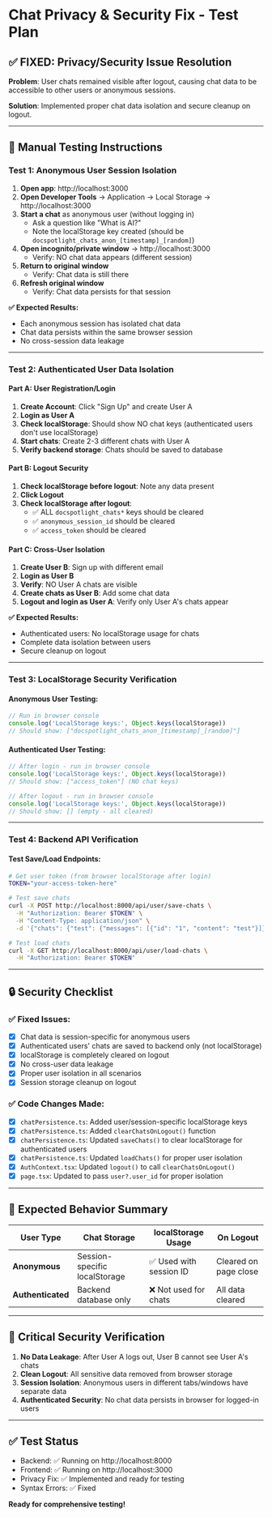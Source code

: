 # Chat Privacy & Security Fix - Test Plan

## ✅ **FIXED**: Privacy/Security Issue Resolution
**Problem**: User chats remained visible after logout, causing chat data to be accessible to other users or anonymous sessions.

**Solution**: Implemented proper chat data isolation and secure cleanup on logout.

---

## 🧪 **Manual Testing Instructions**

### **Test 1: Anonymous User Session Isolation**
1. **Open app**: http://localhost:3000
2. **Open Developer Tools** → Application → Local Storage → http://localhost:3000
3. **Start a chat** as anonymous user (without logging in)
   - Ask a question like "What is AI?"
   - Note the localStorage key created (should be `docspotlight_chats_anon_[timestamp]_[random]`)
4. **Open incognito/private window** → http://localhost:3000
   - Verify: NO chat data appears (different session)
5. **Return to original window**
   - Verify: Chat data is still there
6. **Refresh original window**
   - Verify: Chat data persists for that session

**✅ Expected Results:**
- Each anonymous session has isolated chat data
- Chat data persists within the same browser session
- No cross-session data leakage

---

### **Test 2: Authenticated User Data Isolation**

#### Part A: User Registration/Login
1. **Create Account**: Click "Sign Up" and create User A
2. **Login as User A**
3. **Check localStorage**: Should show NO chat keys (authenticated users don't use localStorage)
4. **Start chats**: Create 2-3 different chats with User A
5. **Verify backend storage**: Chats should be saved to database

#### Part B: Logout Security
1. **Check localStorage before logout**: Note any data present
2. **Click Logout**
3. **Check localStorage after logout**: 
   - ✅ ALL `docspotlight_chats*` keys should be cleared
   - ✅ `anonymous_session_id` should be cleared
   - ✅ `access_token` should be cleared

#### Part C: Cross-User Isolation
1. **Create User B**: Sign up with different email
2. **Login as User B**
3. **Verify**: NO User A chats are visible
4. **Create chats as User B**: Add some chat data
5. **Logout and login as User A**: Verify only User A's chats appear

**✅ Expected Results:**
- Authenticated users: No localStorage usage for chats
- Complete data isolation between users
- Secure cleanup on logout

---

### **Test 3: LocalStorage Security Verification**

#### Anonymous User Testing:
```javascript
// Run in browser console
console.log('LocalStorage keys:', Object.keys(localStorage))
// Should show: ["docspotlight_chats_anon_[timestamp]_[random]"]
```

#### Authenticated User Testing:
```javascript
// After login - run in browser console
console.log('LocalStorage keys:', Object.keys(localStorage))
// Should show: ["access_token"] (NO chat keys)

// After logout - run in browser console  
console.log('LocalStorage keys:', Object.keys(localStorage))
// Should show: [] (empty - all cleared)
```

---

### **Test 4: Backend API Verification**

#### Test Save/Load Endpoints:
```bash
# Get user token (from browser localStorage after login)
TOKEN="your-access-token-here"

# Test save chats
curl -X POST http://localhost:8000/api/user/save-chats \
  -H "Authorization: Bearer $TOKEN" \
  -H "Content-Type: application/json" \
  -d '{"chats": {"test": {"messages": [{"id": "1", "content": "test"}]}}}'

# Test load chats  
curl -X GET http://localhost:8000/api/user/load-chats \
  -H "Authorization: Bearer $TOKEN"
```

---

## 🔒 **Security Checklist**

### ✅ **Fixed Issues:**
- [x] Chat data is session-specific for anonymous users
- [x] Authenticated users' chats are saved to backend only (not localStorage)
- [x] localStorage is completely cleared on logout
- [x] No cross-user data leakage
- [x] Proper user isolation in all scenarios
- [x] Session storage cleanup on logout

### ✅ **Code Changes Made:**
- [x] `chatPersistence.ts`: Added user/session-specific localStorage keys
- [x] `chatPersistence.ts`: Added `clearChatsOnLogout()` function
- [x] `chatPersistence.ts`: Updated `saveChats()` to clear localStorage for authenticated users
- [x] `chatPersistence.ts`: Updated `loadChats()` for proper user isolation
- [x] `AuthContext.tsx`: Updated `logout()` to call `clearChatsOnLogout()`
- [x] `page.tsx`: Updated to pass `user?.user_id` for proper isolation

---

## 🎯 **Expected Behavior Summary**

| User Type | Chat Storage | localStorage Usage | On Logout |
|-----------|-------------|-------------------|-----------|
| **Anonymous** | Session-specific localStorage | ✅ Used with session ID | Cleared on page close |
| **Authenticated** | Backend database only | ❌ Not used for chats | All data cleared |

---

## 🚨 **Critical Security Verification**

1. **No Data Leakage**: After User A logs out, User B cannot see User A's chats
2. **Clean Logout**: All sensitive data removed from browser storage
3. **Session Isolation**: Anonymous users in different tabs/windows have separate data
4. **Authenticated Security**: No chat data persists in browser for logged-in users

---

## ✅ **Test Status**
- Backend: ✅ Running on http://localhost:8000
- Frontend: ✅ Running on http://localhost:3000
- Privacy Fix: ✅ Implemented and ready for testing
- Syntax Errors: ✅ Fixed

**Ready for comprehensive testing!**
